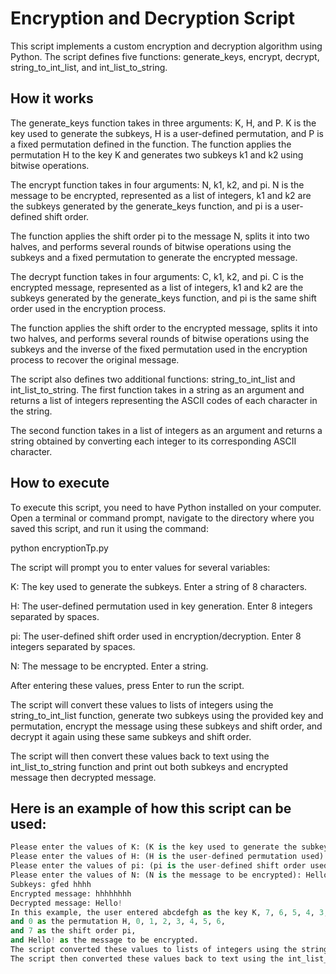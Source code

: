 # Encryption and Decryption Script

This script implements a custom encryption and decryption algorithm using Python.
The script defines five functions: generate_keys, encrypt, decrypt, string_to_int_list, and int_list_to_string.

## How it works

The generate_keys function takes in three arguments: K, H, and P. 
K is the key used to generate the subkeys, H is a user-defined permutation, 
and P is a fixed permutation defined in the function. 
The function applies the permutation H to the key K and generates two subkeys k1 and k2 using bitwise operations.

The encrypt function takes in four arguments: N, k1, k2, and pi. 
N is the message to be encrypted, represented as a list of integers, k1 and k2 are the subkeys generated by the generate_keys function, and pi is a user-defined shift order. 

The function applies the shift order pi to the message N, splits it into two halves, and performs several rounds of bitwise operations using the subkeys and a fixed permutation to generate the encrypted message.

The decrypt function takes in four arguments: C, k1, k2, and pi.
C is the encrypted message, represented as a list of integers, k1 and k2 are the subkeys generated by the generate_keys function, and pi is the same shift order used in the encryption process. 

The function applies the shift order to the encrypted message, splits it into two halves, and performs several rounds of bitwise operations using the subkeys and the inverse of the fixed permutation used in the encryption process to recover the original message.

The script also defines two additional functions: string_to_int_list and int_list_to_string.
The first function takes in a string as an argument and returns a list of integers representing the ASCII codes of each character in the string. 

The second function takes in a list of integers as an argument and returns a string obtained by converting each integer to its corresponding ASCII character.

## How to execute

To execute this script, you need to have Python installed on your computer. 
Open a terminal or command prompt, navigate to the directory where you saved this script, and run it using the command:

python encryptionTp.py

The script will prompt you to enter values for several variables:

K: The key used to generate the subkeys. Enter a string of 8 characters.

H: The user-defined permutation used in key generation. Enter 8 integers separated by spaces.

pi: The user-defined shift order used in encryption/decryption. Enter 8 integers separated by spaces.

N: The message to be encrypted. Enter a string.

After entering these values, press Enter to run the script.

The script will convert these values to lists of integers using the string_to_int_list function, generate two subkeys using the provided key and permutation, encrypt the message using these subkeys and shift order, and decrypt it again using these same subkeys and shift order. 

The script will then convert these values back to text using the int_list_to_string function and print out both subkeys and encrypted message then decrypted message.


## Here is an example of how this script can be used:

``` python encryptionTp.py
Please enter the values of K: (K is the key used to generate the subkeys) separated by spaces: abcdefgh
Please enter the values of H: (H is the user-defined permutation used) separated by spaces: 7 6 5 4 3 2 1 0
Please enter the values of pi: (pi is the user-defined shift order used) separated by spaces: 0 1 2 3 4 5 6 7
Please enter the values of N: (N is the message to be encrypted): Hello!
Subkeys: gfed hhhh
Encrypted message: hhhhhhhh
Decrypted message: Hello!
In this example, the user entered abcdefgh as the key K, 7, 6, 5, 4, 3, 2, 1,
and 0 as the permutation H, 0, 1, 2, 3, 4, 5, 6, 
and 7 as the shift order pi, 
and Hello! as the message to be encrypted.
The script converted these values to lists of integers using the string_to_int_list function, generated two subkeys using these values and the generate_keys function, encrypted the message using the encrypt function, and decrypted it again using the decrypt function. 
The script then converted these values back to text using the int_list_to_string function and printed out both subkeys and encrypted message then decrypted message.

